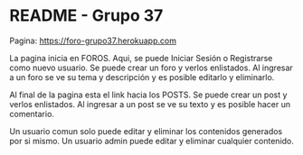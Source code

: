 # README - Grupo 37


Pagina:
https://foro-grupo37.herokuapp.com

La pagina inicia en FOROS. Aqui, se puede Iniciar Sesión o Registrarse como nuevo usuario. Se puede crear un foro y verlos enlistados. Al ingresar a un foro se ve su tema y descripción y es posible editarlo y eliminarlo.

Al final de la pagina esta el link hacia los POSTS. Se puede crear un post y verlos enlistados. Al ingresar a un post se ve su texto y es posible hacer un comentario.

Un usuario comun solo puede editar y eliminar los contenidos generados por si mismo. Un usuario admin puede editar y eliminar cualquier contenido.
